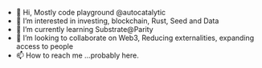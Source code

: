 - 👋 Hi, Mostly code playground @autocatalytic
- 👀 I’m interested in investing, blockchain, Rust, Seed and Data
- 🌱 I’m currently learning Substrate@Parity
- 💞️ I’m looking to collaborate on Web3, Reducing externalities, expanding access to people
- 📫 How to reach me ...probably here.

<!---
autocatalytic/autocatalytic is a ✨ special ✨ repository because its `README.md` (this file) appears on your GitHub profile.
You can click the Preview link to take a look at your changes.
--->
